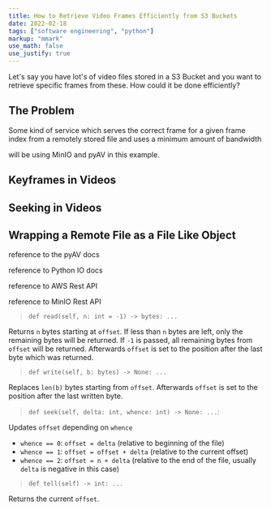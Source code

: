 ```yaml
---
title: How to Retrieve Video Frames Efficiently from S3 Buckets
date: 2022-02-18
tags: ["software engineering", "python"]
markup: "mmark"
use_math: false
use_justify: true
---
```


Let's say you have lot's of video files stored in a S3 Bucket and you want to retrieve specific frames from these. How could it be done efficiently?

<!--more-->

## The Problem

Some kind of service which serves the correct frame for a given frame index from a remotely stored file and uses a minimum amount of bandwidth

will be using MinIO and pyAV in this example.


## Keyframes in Videos



## Seeking in Videos




## Wrapping a Remote File as a File Like Object

reference to the pyAV docs

reference to Python IO docs

reference to AWS Rest API

reference to MinIO Rest API


> `def read(self, n: int = -1) -> bytes: ...`

Returns `n` bytes starting at `offset`. If less than `n` bytes are left, only the remaining bytes will be returned. If `-1` is passed, all remaining bytes from `offset` will be returned. Afterwards `offset` is set to the position after the last byte which was returned.


> `def write(self, b: bytes) -> None: ...`

Replaces `len(b)` bytes starting from `offset`. Afterwards `offset` is set to the position after the last written byte.



> `def seek(self, delta: int, whence: int) -> None: ...`:

Updates `offset` depending on `whence`
* `whence == 0`: `offset = delta` (relative to beginning of the file)
* `whence == 1`: `offset = offset + delta` (relative to the current offset)
* `whence == 2`: `offset = n + delta` (relative to the end of the file, usually `delta` is negative in this case)


> `def tell(self) -> int: ...`

Returns the current `offset`.


